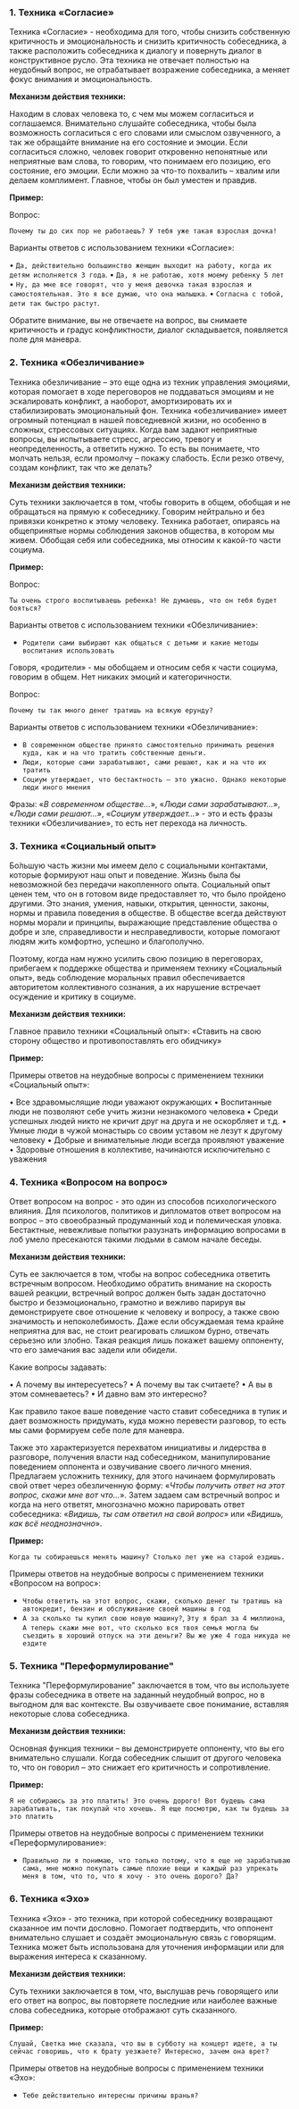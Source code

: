 ### 1. Техника «Согласие» 

Техника «Согласие» - необходима для того, чтобы снизить собственную критичность и эмоциональность и снизить критичность собеседника, а также расположить собеседника к диалогу и повернуть диалог в конструктивное русло. Эта техника не отвечает полностью на неудобный вопрос, не отрабатывает возражение собеседника, а меняет фокус внимания и эмоциональность. 

**Механизм действия техники:**  

Находим в словах человека то, с чем мы можем согласиться и соглашаемся. Внимательно слушайте собеседника, чтобы была возможность согласиться с его словами или смыслом озвученного, а так же обращайте внимание на его состояние и эмоции. Если согласиться сложно, человек говорит откровенно непонятные или неприятные вам слова, то говорим, что понимаем его позицию, его состояние, его эмоции. Если можно за что-то похвалить – хвалим или делаем комплимент. Главное, чтобы он был уместен и правдив. 

**Пример:** 

Вопрос: 

`Почему ты до сих пор не работаешь? У тебя уже такая взрослая дочка! `

Варианты ответов с использованием техники «Согласие»: 

•  `Да, действительно большинство женщин выходит на работу, когда их детям исполняется 3 года`. 
•  `Да, я не работаю, хотя моему ребенку 5 лет`
•  `Ну, да мне все говорят, что у меня девочка такая взрослая и самостоятельная. Это я все думаю, что она малышка`. 
•  `Согласна с тобой, дети так быстро растут`. 

Обратите внимание, вы не отвечаете на вопрос, вы снимаете критичность и градус
конфликтности, диалог складывается, появляется поле для маневра.

### 2. Техника «Обезличивание» 

Техника обезличивание – это еще одна из техник управления эмоциями, которая помогает в ходе переговоров не поддаваться эмоциям и не эскалировать конфликт, а наоборот, амортизировать их и стабилизировать эмоциональный фон. Техника «обезличивание» имеет огромный потенциал в нашей повседневной жизни, но особенно в сложных, стрессовых ситуациях. Когда вам задают неприятные вопросы, вы испытываете стресс, агрессию, тревогу и неопределенность, а ответить нужно.  То есть вы понимаете, что молчать нельзя, если промолчу – покажу слабость. Если резко отвечу, создам конфликт, так что же делать? 

**Механизм действия техники:**  

Суть техники заключается в том, чтобы говорить в общем, обобщая и не обращаться на прямую к собеседнику. Говорим нейтрально и без привязки конкретно к этому человеку. Техника работает, опираясь на общепринятые нормы соблюдения законов общества, в котором мы живем. Обобщая себя или собеседника, мы относим к какой-то части социума.

**Пример:** 

Вопрос: 

`Ты очень строго воспитываешь ребенка! Не думаешь, что он тебя будет бояться?`

Варианты ответов с использованием техники «Обезличивание»: 

- `Родители сами выбирают как общаться с детьми и какие методы воспитания использовать` 

Говоря, «родители» - мы обобщаем и относим себя к части социума, говорим в общем. Нет никаких эмоций и категоричности.

Вопрос: 

`Почему ты так много денег тратишь на всякую ерунду?`

Варианты ответов с использованием техники «Обезличивание»: 

- `В современном обществе принято самостоятельно принимать решения куда, как и на что тратить собственные деньги.`
- `Люди, которые сами зарабатывают, сами решают, как и на что их тратить`
- `Социум утверждает, что бестактность – это ужасно. Однако некоторые люди иного мнения`

Фразы: «*В современном обществе…*», «*Люди сами зарабатывают…*», «*Люди сами решают…*», «*Социум утверждает…*» - это и есть фразы техники «Обезличивание», то есть нет перехода на личность.

### 3. Техника «Социальный опыт» 

Бо́льшую часть жизни мы имеем дело с социальными контактами, которые формируют наш опыт и поведение. Жизнь была бы невозможной без передачи накопленного опыта. Социальный опыт ценен тем, что он в готовом виде предоставляет то, что было пройдено другими. Это знания, умения, навыки, открытия, ценности, законы, нормы и правила поведения в обществе. В обществе всегда действуют нормы морали и принципы, выражающие представление общества о добре и зле, справедливости и несправедливости, которые помогают людям жить комфортно, успешно и благополучно.

Поэтому, когда нам нужно усилить свою позицию в переговорах, прибегаем к поддержке общества и применяем  технику «Социальный опыт», ведь соблюдение моральных правил обеспечивается авторитетом коллективного сознания, а их нарушение встречает осуждение и критику в социуме.

**Механизм действия техники:**  

Главное правило техники «Социальный опыт»: «Ставить на свою сторону общество и противопоставлять его обидчику» 

**Пример:** 

Примеры ответов на неудобные вопросы с применением техники
«Социальный опыт»:

•  Все здравомыслящие люди уважают окружающих 
•  Воспитанные люди не позволяют себе учить жизни незнакомого человека 
•  Среди успешных людей никто не кричит друг на друга и не оскорбляет и т.д. 
•  Умные люди в чужой монастырь со своим уставом не лезут к другому человеку 
•  Добрые и внимательные люди всегда проявляют уважение 
•  Здоровые отношения в коллективе, начинаются исключительно с уважения 

### 4. Техника «Вопросом на вопрос» 

Ответ вопросом на вопрос - это один из способов психологического влияния. Для психологов, политиков и дипломатов ответ вопросом на вопрос – это своеобразный продуманный ход и полемическая уловка. Бестактные, невежливые попытки разузнать информацию вопросами в лоб умело пресекаются такими людьми в самом начале беседы. 

**Механизм действия техники:**  

Cуть ее заключается в том, чтобы на вопрос собеседника ответить встречным вопросом. Необходимо обратить внимание на скорость вашей реакции, встречный вопрос должен быть задан достаточно быстро и безэмоционально, грамотно и вежливо парируя вы демонстрируете свое отношение к человеку и вопросу, а также свою значимость и непоколебимость. Даже если обсуждаемая тема крайне неприятна для вас, не стоит реагировать слишком бурно, отвечать серьезно или злобно. Такая реакция лишь покажет вашему оппоненту, что его замечания вас задели или обидели. 

Какие вопросы задавать: 

•  А почему вы интересуетесь? 
•  А почему вы так считаете? 
•  А вы в этом сомневаетесь? 
•  И давно вам это интересно? 

Как правило такое ваше поведение часто ставит собеседника в тупик и дает возможность придумать, куда можно перевести разговор, то есть мы сами формируем себе поле для маневра.

Также это характеризуется перехватом инициативы и лидерства в разговоре,
получения власти над собеседником, манипулирование поведением оппонента и
озвучивание своего личного мнения. Предлагаем усложнить технику, для этого начинаем формулировать свой ответ через обезличенную форму: «*Чтобы получить ответ на этот вопрос, скажи мне вот что...*». Затем задаем сам встречный вопрос  и когда на него ответят, многозначно можно парировать ответ собеседника: «*Видишь, ты сам ответил на свой вопрос*» или «*Видишь, как всё неоднозначно*». 

**Пример:** 

`Когда ты собираешься менять машину? Столько лет уже на старой ездишь.`

Примеры ответов на неудобные вопросы с применением техники
«Вопросом на вопрос»:

- `Чтобы ответить на этот вопрос, скажи, сколько денег ты тратишь на автокредит, бензин и обслуживание своей машины в год`
- `А за сколько ты купил свою новую машину?`, `Эту я брал за 4 миллиона`, `А теперь скажи мне вот, что сколько вся твоя семья могла бы съездить в хороший отпуск на эти деньги? Вы же уже 4 года никуда не ездите`

### 5. Техника "Переформулирование" 

Техника "Переформулирование" заключается в том, что вы используете фразы
собеседника в ответе на заданный неудобный вопрос, но в выгодном для вас контексте. Вы озвучиваете свое понимание, вставляя некоторые слова собеседника. 

**Механизм действия техники:**  

Основная функция техники – вы демонстрируете оппоненту, что вы его внимательно слушали. Когда собеседник слышит от другого человека то, что он говорил – это снижает его критичность и сопротивление.

**Пример:** 

`Я не собираюсь за это платить! Это очень дорого! Вот будешь сама зарабатывать, так покупай что хочешь. Я еще посмотрю, как ты будешь за это платить`

Примеры ответов на неудобные вопросы с применением техники
«Переформулирование»:

- `Правильно ли я понимаю, что только потому, что я еще не зарабатываю сама, мне можно покупать самые плохие вещи и каждый раз упрекать меня в том, что то, что я хочу - это очень дорого? Да?`

### 6. Техника «Эхо» 

Техника «Эхо» - это техника, при которой собеседнику возвращают сказанное им почти дословно. Помогает подтвердить, что оппонент внимательно слушает и создаёт эмоциональную связь с говорящим. Техника может быть использована для уточнения информации или для выражения интереса к сказанному.

**Механизм действия техники:** 

Суть техники заключается в том, что, выслушав речь говорящего или его ответ на вопрос, вы повторяете последние или наиболее важные слова собеседника, которые отображают суть сказанного.

**Пример:** 

`Слушай, Светка мне сказала, что вы в субботу на концерт идете, а ты сейчас говоришь, что к брату уезжаете? Интересно, зачем она врет?`

Примеры ответов на неудобные вопросы с применением техники «Эхо»:

- `Тебе действительно интересны причины вранья?`

